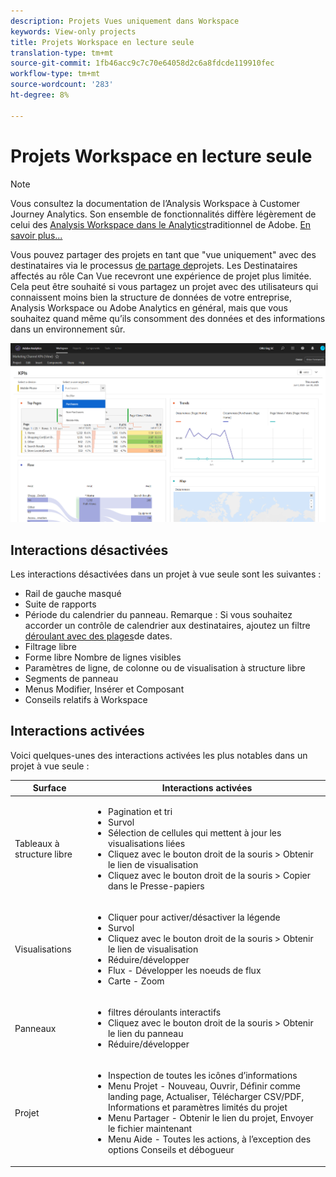 ```yaml
---
description: Projets Vues uniquement dans Workspace
keywords: View-only projects
title: Projets Workspace en lecture seule
translation-type: tm+mt
source-git-commit: 1fb46acc9c7c70e64058d2c6a8fdcde119910fec
workflow-type: tm+mt
source-wordcount: '283'
ht-degree: 8%

---
```



# Projets Workspace en lecture seule

>[!NOTE]
>
>Vous consultez la documentation de l’Analysis Workspace à Customer Journey Analytics. Son ensemble de fonctionnalités diffère légèrement de celui des [Analysis Workspace dans le Analytics](https://docs.adobe.com/content/help/fr-FR/analytics/analyze/analysis-workspace/home.html)traditionnel de Adobe. [En savoir plus...](/help/getting-started/cja-aa.md)

Vous pouvez partager des projets en tant que &quot;vue uniquement&quot; avec des destinataires via le processus [de partage de](/help/analysis-workspace/curate-share/share-projects.md)projets. Les Destinataires affectés au rôle Can Vue recevront une expérience de projet plus limitée. Cela peut être souhaité si vous partagez un projet avec des utilisateurs qui connaissent moins bien la structure de données de votre entreprise, Analysis Workspace ou Adobe Analytics en général, mais que vous souhaitez quand même qu’ils consomment des données et des informations dans un environnement sûr.

![](assets/view-only-project.png)

## Interactions désactivées

Les interactions désactivées dans un projet à vue seule sont les suivantes :

* Rail de gauche masqué
* Suite de rapports
* Période du calendrier du panneau. Remarque : Si vous souhaitez accorder un contrôle de calendrier aux destinataires, ajoutez un filtre [déroulant avec des plages](https://docs.adobe.com/content/help/en/analytics-learn/tutorials/analysis-workspace/using-panels/using-drop-down-filters.html)de dates.
* Filtrage libre
* Forme libre Nombre de lignes visibles
* Paramètres de ligne, de colonne ou de visualisation à structure libre
* Segments de panneau
* Menus Modifier, Insérer et Composant
* Conseils relatifs à Workspace

## Interactions activées

Voici quelques-unes des interactions activées les plus notables dans un projet à vue seule :

| Surface | Interactions activées |
|---|---|
| Tableaux à structure libre | <ul><li>Pagination et tri</li><li>Survol</li><li>Sélection de cellules qui mettent à jour les visualisations liées</li><li>Cliquez avec le bouton droit de la souris > Obtenir le lien de visualisation</li><li>Cliquez avec le bouton droit de la souris > Copier dans le Presse-papiers</li></ul> |
| Visualisations | <ul><li>Cliquer pour activer/désactiver la légende</li><li>Survol</li><li>Cliquez avec le bouton droit de la souris > Obtenir le lien de visualisation</li><li>Réduire/développer</li><li>Flux - Développer les noeuds de flux</li><li>Carte - Zoom</li></ul> |
| Panneaux | <ul><li>filtres déroulants interactifs</li><li>Cliquez avec le bouton droit de la souris > Obtenir le lien du panneau</li><li>Réduire/développer</li></ul> |
| Projet | <ul><li>Inspection de toutes les icônes d’informations</li><li>Menu Projet - Nouveau, Ouvrir, Définir comme landing page, Actualiser, Télécharger CSV/PDF, Informations et paramètres limités du projet</li><li>Menu Partager - Obtenir le lien du projet, Envoyer le fichier maintenant</li><li>Menu Aide - Toutes les actions, à l’exception des options Conseils et débogueur</li></ul> |
